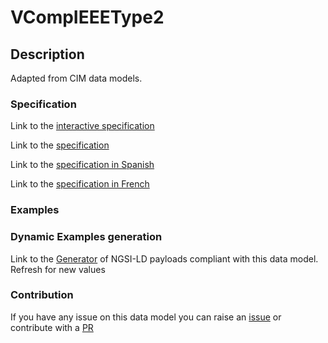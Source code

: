 # VCompIEEEType2

## Description 

Adapted from CIM data models. 
### Specification

Link to the [interactive specification](https://swagger.lab.fiware.org/?url=https://smart-data-models.github.io/dataModel.EnergyCIM/VCompIEEEType2/swagger.yaml)

Link to the [specification](https://smart-data-models.github.io/dataModel.EnergyCIM/VCompIEEEType2/doc/spec.md)

Link to the [specification in Spanish](https://smart-data-models.github.io/dataModel.EnergyCIM/VCompIEEEType2/doc/spec_ES.md)

Link to the [specification in French](https://smart-data-models.github.io/dataModel.EnergyCIM/VCompIEEEType2/doc/spec_FR.md)
### Examples
### Dynamic Examples generation

Link to the [Generator](https://smartdatamodels.org/extra/ngsi-ld_generator_v0.91.php?schemaUrl=https://raw.githubusercontent.com/smart-data-models/dataModel.EnergyCIM/master/VCompIEEEType2/schema.json&email=info@smartdatamodels.org) of NGSI-LD payloads compliant with this data model. Refresh for new values
### Contribution

 If you have any issue on this data model you can raise an [issue](https://github.com/smart-data-models/dataModel.EnergyCIM/issues)  or contribute with a [PR](https://github.com/smart-data-models/dataModel.EnergyCIM/pulls)